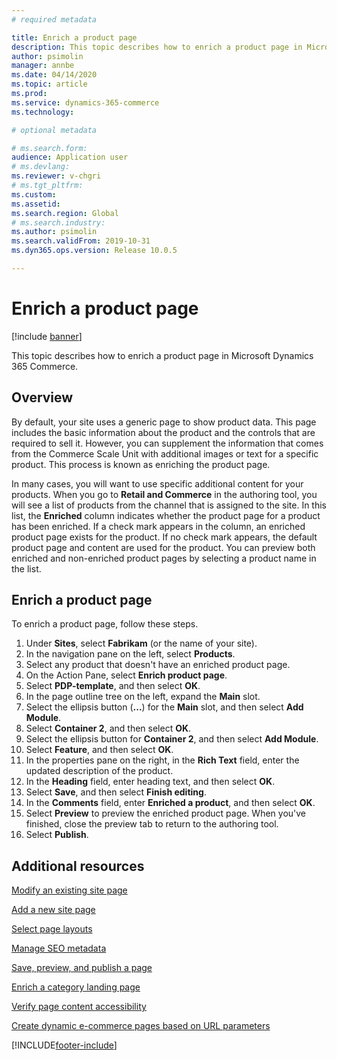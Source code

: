 ```yaml
---
# required metadata

title: Enrich a product page
description: This topic describes how to enrich a product page in Microsoft Dynamics 365 Commerce.
author: psimolin
manager: annbe
ms.date: 04/14/2020
ms.topic: article
ms.prod: 
ms.service: dynamics-365-commerce
ms.technology: 

# optional metadata

# ms.search.form: 
audience: Application user
# ms.devlang: 
ms.reviewer: v-chgri
# ms.tgt_pltfrm: 
ms.custom: 
ms.assetid: 
ms.search.region: Global
# ms.search.industry: 
ms.author: psimolin
ms.search.validFrom: 2019-10-31
ms.dyn365.ops.version: Release 10.0.5

---
```


# Enrich a product page


[!include [banner](includes/banner.md)]

This topic describes how to enrich a product page in Microsoft Dynamics 365 Commerce.

## Overview

By default, your site uses a generic page to show product data. This page includes the basic information about the product and the controls that are required to sell it. However, you can supplement the information that comes from the Commerce Scale Unit with additional images or text for a specific product. This process is known as enriching the product page.

In many cases, you will want to use specific additional content for your products. When you go to **Retail and Commerce** in the authoring tool, you will see a list of products from the channel that is assigned to the site. In this list, the **Enriched** column indicates whether the product page for a product has been enriched. If a check mark appears in the column, an enriched product page exists for the product. If no check mark appears, the default product page and content are used for the product. You can preview both enriched and non-enriched product pages by selecting a product name in the list.

## Enrich a product page

To enrich a product page, follow these steps.

1. Under **Sites**, select **Fabrikam** (or the name of your site).
1. In the navigation pane on the left, select **Products**.
1. Select any product that doesn't have an enriched product page.
1. On the Action Pane, select **Enrich product page**.
1. Select **PDP-template**, and then select **OK**.
1. In the page outline tree on the left, expand the **Main** slot.
1. Select the ellipsis button (**...**) for the **Main** slot, and then select **Add Module**.
1. Select **Container 2**, and then select **OK**.
1. Select the ellipsis button for **Container 2**, and then select **Add Module**.
1. Select **Feature**, and then select **OK**.
1. In the properties pane on the right, in the **Rich Text** field, enter the updated description of the product.
1. In the **Heading** field, enter heading text, and then select **OK**.
1. Select **Save**, and then select **Finish editing**.
1. In the **Comments** field, enter **Enriched a product**, and then select **OK**.
1. Select **Preview** to preview the enriched product page. When you've finished, close the preview tab to return to the authoring tool.
1. Select **Publish**.

## Additional resources

[Modify an existing site page](modify-existing-page.md)

[Add a new site page](add-new-page.md)

[Select page layouts](select-page-layouts.md)

[Manage SEO metadata](manage-seo-metadata.md)

[Save, preview, and publish a page](save-preview-publish-page.md)

[Enrich a category landing page](enrich-category-page.md)

[Verify page content accessibility](verify-accessibility.md)

[Create dynamic e-commerce pages based on URL parameters](create-dynamic-pages.md)


[!INCLUDE[footer-include](../includes/footer-banner.md)]